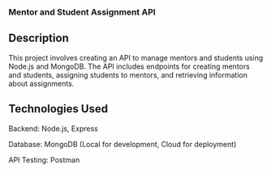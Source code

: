 ### Mentor and Student Assignment API

## Description

This project involves creating an API to manage mentors and students using Node.js and MongoDB. The API includes endpoints for creating mentors and students, assigning students to mentors, and retrieving information about assignments.

## Technologies Used

Backend: Node.js, Express

Database: MongoDB (Local for development, Cloud for deployment)

API Testing: Postman